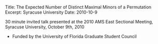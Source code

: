 Title: The Expected Number of Distinct Maximal Minors of a Permutation
Excerpt: Syracuse University
Date: 2010-10-9

30 minute invited talk presented at the 2010 AMS East Sectional Meeting, 
Syracuse University, October 9th, 2010

- Funded by the University of Florida Graduate Student Council



